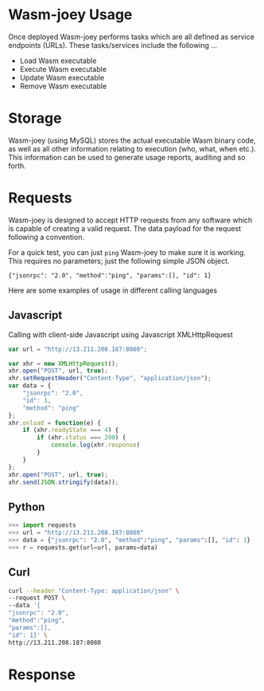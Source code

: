# Wasm-joey Usage

Once deployed Wasm-joey performs tasks which are all defined as service endpoints (URLs). These tasks/services include the following ...
- Load Wasm executable
- Execute Wasm executable
- Update Wasm executable
- Remove Wasm executable


# Storage
Wasm-joey (using MySQL) stores the actual executable Wasm binary code, as well as all other information relating to execution (who, what, when etc.). This information can be used to generate usage reports, auditing and so forth.

# Requests
Wasm-joey is designed to accept HTTP requests from any software which is capable of creating a valid request. The data payload for the request following a convention.

For a quick test, you can just `ping` Wasm-joey to make sure it is working. This requires no parameters; just the following simple JSON object.
```
{"jsonrpc": "2.0", "method":"ping", "params":[], "id": 1}
```

Here are some examples of usage in different calling languages

## Javascript
Calling with client-side Javascript using Javascript XMLHttpRequest
```javascript
var url = "http://13.211.208.187:8080";

var xhr = new XMLHttpRequest();
xhr.open("POST", url, true);
xhr.setRequestHeader("Content-Type", "application/json");
var data = {
    "jsonrpc": "2.0",
    "id": 1,
    "method": "ping"
};
xhr.onload = function(e) {
    if (xhr.readyState === 4) {
        if (xhr.status === 200) {
            console.log(xhr.response)
        }
    }
};
xhr.open("POST", url, true);
xhr.send(JSON.stringify(data));
```

## Python
```python
>>> import requests
>>> url = "http://13.211.208.187:8080"
>>> data = {"jsonrpc": "2.0", "method":"ping", "params":[], "id": 1} 
>>> r = requests.get(url=url, params=data)
```

## Curl
```bash
curl --header "Content-Type: application/json" \                     
--request POST \
--data '{
"jsonrpc": "2.0", 
"method":"ping", 
"params":[], 
"id": 1}' \
http://13.211.208.187:8080
```


# Response

